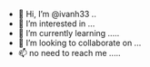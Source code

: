 - 👋 Hi, I’m @ivanh33 ..
- 👀 I’m interested in ...
- 🌱 I’m currently learning .....
- 💞️ I’m looking to collaborate on ...
- 📫 no need to reach me .....
<!---
ivanh33/ivanh33 is a ✨ special ✨ repository because its `README.md` (this file) appears on your GitHub profile.
You can click the Preview link to take a look at your changes.
--->
